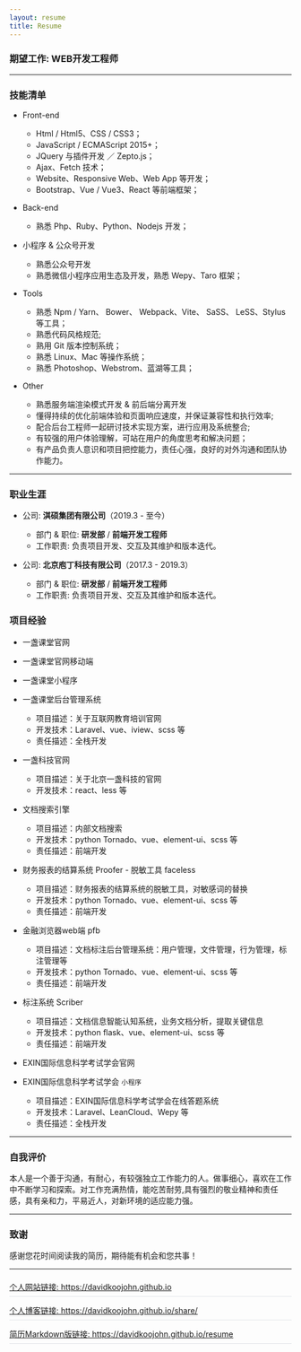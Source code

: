 ```yaml
---
layout: resume
title: Resume
---
```


<style>
    img {
        vertical-align: middle;
    }
  
    .website-item {
        display: flex;
        justify-content: space-between;
        align-items: center;
        border-bottom: 1px solid #e1e4e8;
        margin-bottom: .5em;
        padding: .5em 0;
    }
</style>

### 期望工作: WEB开发工程师

---

### 技能清单

* Front-end
    * Html / Html5、CSS / CSS3；
    * JavaScript / ECMAScript 2015+；
    * JQuery 与插件开发 ／ Zepto.js；
    * Ajax、Fetch 技术；
    * Website、Responsive Web、Web App 等开发；
    * Bootstrap、Vue / Vue3、React 等前端框架；

* Back-end
    * 熟悉 Php、Ruby、Python、Nodejs 开发；

* 小程序 & 公众号开发
    * 熟悉公众号开发
    * 熟悉微信小程序应用生态及开发，熟悉 Wepy、Taro 框架；

* Tools
    * 熟悉 Npm / Yarn、 Bower、 Webpack、Vite、 SaSS、 LeSS、Stylus 等工具；
    * 熟悉代码风格规范;
    * 熟用 Git 版本控制系统；
    * 熟悉 Linux、Mac 等操作系统；
    * 熟悉 Photoshop、Webstrom、蓝湖等工具；

* Other
    * 熟悉服务端渲染模式开发 & 前后端分离开发
    * 懂得持续的优化前端体验和页面响应速度，并保证兼容性和执行效率;
    * 配合后台工程师一起研讨技术实现方案，进行应用及系统整合;
    * 有较强的用户体验理解，可站在用户的角度思考和解决问题；
    * 有产品负责人意识和项目把控能力，责任心强，良好的对外沟通和团队协作能力。
---
### 职业生涯

* 公司: **淇硕集团有限公司**（2019.3 - 至今）
    * 部门 & 职位: **研发部** / **前端开发工程师**
    * 工作职责: 负责项目开发、交互及其维护和版本迭代。

* 公司: **北京庖丁科技有限公司**（2017.3 - 2019.3）
    * 部门 & 职位: **研发部** / **前端开发工程师**
    * 工作职责: 负责项目开发、交互及其维护和版本迭代。

[comment]: <> (* 公司: **西安旗讯网络服务有限公司**（2016.7 - 2018.3）)

[comment]: <> (    * 部门 & 职位: **技术部** / **开发工程师** & **项目负责人**)

[comment]: <> (    * 工作职责: 负责项目开发、交互及其维护和版本迭代；并且负责项目管理任务验收回归测试等；还有产品需求分析、改进，以致力于提高用户体验。)

### 项目经验

* 一盏课堂官网
* 一盏课堂官网移动端
* 一盏课堂小程序
* 一盏课堂后台管理系统
  * 项目描述：关于互联网教育培训官网
  * 开发技术：Laravel、vue、iview、scss 等
  * 责任描述：全栈开发

* 一盏科技官网
  * 项目描述：关于北京一盏科技的官网
  * 开发技术：react、less 等

* 文档搜索引擎    
  * 项目描述：内部文档搜索
  * 开发技术：python Tornado、vue、element-ui、scss 等
  * 责任描述：前端开发
    
* 财务报表的结算系统 Proofer - 脱敏工具 faceless    
  * 项目描述：财务报表的结算系统的脱敏工具，对敏感词的替换
  * 开发技术：python Tornado、vue、element-ui、scss 等
  * 责任描述：前端开发
    
* 金融浏览器web端 pfb    
  * 项目描述：文档标注后台管理系统：用户管理，文件管理，行为管理，标注管理等
  * 开发技术：python Tornado、vue、element-ui、scss 等
  * 责任描述：前端开发
    
* 标注系统 Scriber    
  * 项目描述：文档信息智能认知系统，业务文档分析，提取关键信息
  * 开发技术：python flask、vue、element-ui、scss 等
  * 责任描述：前端开发

* EXIN国际信息科学考试学会官网
* EXIN国际信息科学考试学会 `小程序`
  * 项目描述：EXIN国际信息科学考试学会在线答题系统
  * 开发技术：Laravel、LeanCloud、Wepy 等
  * 责任描述：全栈开发


[comment]: <> (* 旗讯看车)

[comment]: <> (* 旗讯看车商家版)

[comment]: <> (* 旗讯看车-微信端)

[comment]: <> (* 旗讯看车+ `小程序`)

[comment]: <> (  * 项目描述: 汽车互联网综合服务平台，主要有试驾商城和车商城两大业务，还有车资讯等为以为车主服务为核心的综合服务。)

[comment]: <> (  * 开发技术：ruby on rails、jquery、scss、Bootstrap、Echarts、小程序 weui，ES6 等)

[comment]: <> (  * 责任描述：负责开发 & 项目管理)

[comment]: <> (* 众享车贷)

[comment]: <> (  * 项目描述：以汽车互联网切入的汽车金融平台，主要有快金融和众理财两大金融产品)

[comment]: <> (  * 开发技术：ruby on rails、jquery、scss、Bootstrap、Echarts 等)

[comment]: <> (  * 责任描述：前端开发 & 后端开发)

[comment]: <> (* 花生财税)

[comment]: <> (  * 项目描述：提供注册公司，代理记账，资质代办，知识产权，公司法务等服务的互联网咨询服务平台。)

[comment]: <> (  * 开发技术：React、Ant-design、Less、webpack、nodejs 等)

[comment]: <> (  * 责任描述：负责项目独立开发)

---

### 自我评价

本人是一个善于沟通，有耐心，有较强独立工作能力的人。做事细心，喜欢在工作中不断学习和探索。对工作充满热情，能吃苦耐劳,具有强烈的敬业精神和责任感，具有亲和力，平易近人，对新环境的适应能力强。

---

### 致谢

感谢您花时间阅读我的简历，期待能有机会和您共事！

---

<div class="website-item">
  <a href="https://davidkoojohn.github.io">
    个人网站链接: https://davidkoojohn.github.io
  </a>
</div>

<div class="website-item">
  <a href="https://davidkoojohn.github.io/share/">
    个人博客链接: https://davidkoojohn.github.io/share/
  </a>
</div>

<div class="website-item">
  <a href="https://davidkoojohn.github.io/resume">
    简历Markdown版链接: https://davidkoojohn.github.io/resume
  </a>
</div>

[comment]: <> (*[简历PDF版链接: https://davidkoojohn.github.io/preview-pdf-resume]&#40;https://davidkoojohn.github.io/preview-pdf-resume&#41;*)


